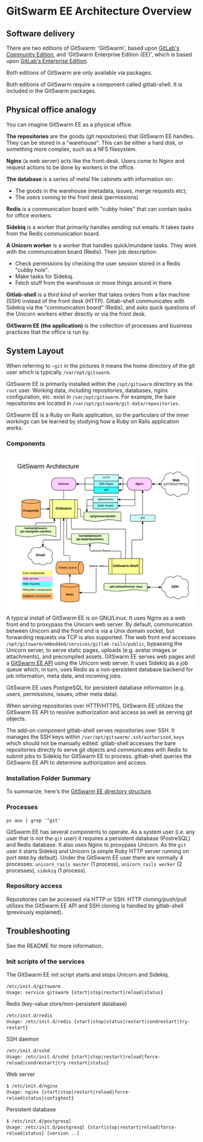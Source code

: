 # GitSwarm EE Architecture Overview

## Software delivery

There are two editions of GitSwarm: 'GitSwarm', based upon
[GitLab's Community Edition](https://gitlab.com/gitlab-org/gitlab-ce/tree/master),
and 'GitSwarm Enterprise Edition (EE)', which is based upon
[GitLab's Enterprise Edition](https://gitlab.com/gitlab-org/gitlab-ee/tree/master).

Both editions of GitSwarm are only available via packages.

Both editions of GitSwarm require a component called gitlab-shell.
It is included in the GitSwarm packages.

## Physical office analogy

You can imagine GitSwarm EE as a physical office.

**The repositories** are the goods (git repositories) that GitSwarm EE
handles. They can be stored in a "warehouse". This can be either a hard
disk, or something more complex, such as a NFS filesystem.

**Nginx** (a web server) acts like the front-desk. Users come to Nginx and
request actions to be done by workers in the office.

**The database** is a series of metal file cabinets with information on:
 - The goods in the warehouse (metadata, issues, merge requests etc);
 - The users coming to the front desk (permissions)

**Redis** is a communication board with "cubby holes" that can contain
tasks for office workers.

**Sidekiq** is a worker that primarily handles sending out emails. It takes
tasks from the Redis communication board.

**A Unicorn worker** is a worker that handles quick/mundane tasks. They
work with the communication board (Redis). Their job description:
 - Check permissions by checking the user session stored in a Redis "cubby
   hole".
 - Make tasks for Sidekiq.
 - Fetch stuff from the warehouse or move things around in there.

**Gitlab-shell** is a third kind of worker that takes orders from a fax
machine (SSH) instead of the front desk (HTTP). Gitlab-shell communicates
with Sidekiq via the "communication board" (Redis), and asks quick
questions of the Unicorn workers either directly or via the front desk.

**GitSwarm EE (the application)** is the collection of processes and
business practices that the office is run by.

## System Layout

When referring to `~git` in the pictures it means the home directory of the
git user which is typically `/var/opt/gitswarm`.

GitSwarm EE is primarily installed within the `/opt/gitswarm` directory as
the `root` user. Working data, including repositories, databases, nginx
configuration, etc. exist in `/var/opt/gitswarm`. For example, the bare
repositories are located in `/var/opt/gitswarm/git-data/repositories`.

GitSwarm EE is a Ruby on Rails application, so the particulars of the inner
workings can be learned by studying how a Ruby on Rails application works.

### Components

![GitSwarm EE Diagram Overview](gitswarm_diagram_overview.png)

A typical install of GitSwarm EE is on GNU/Linux. It uses Nginx as a web
front end to proxypass the Unicorn web server. By default, communication
between Unicorn and the front end is via a Unix domain socket, but
forwarding requests via TCP is also supported. The web front end accesses
`/opt/gitswarm/embedded/services/gitlab-rails/public`, bypassing the
Unicorn server, to serve static pages, uploads (e.g. avatar images or
attachments), and precompiled assets. GitSwarm EE serves web pages and a
[GitSwarm EE API](../api/README.md) using the Unicorn web server. It uses
Sidekiq as a job queue which, in turn, uses Redis as a non-persistent
database backend for job information, meta data, and incoming jobs.

GitSwarm EE uses PostgreSQL for persistent database information (e.g. users,
permissions, issues, other meta data).

When serving repositories over HTTP/HTTPS, GitSwarm EE utilizes the
GitSwarm EE API to resolve authorization and access as well as serving git
objects.

The add-on component gitlab-shell serves repositories over SSH. It manages
the SSH keys within `/var/opt/gitswarm/.ssh/authorized_keys` which should
not be manually edited. gitlab-shell accesses the bare repositories
directly to serve git objects and communicates with Redis to submit jobs to
Sidekiq for GitSwarm EE to process. gitlab-shell queries the GitSwarm EE
API to determine authorization and access.

### Installation Folder Summary

To summarize, here's the [GitSwarm EE directory structure](../install/structure.md).

### Processes

    ps aux | grep '^git'

GitSwarm EE has several components to operate. As a system user (i.e. any
user that is not the `git` user) it requires a persistent database
(PostreSQL) and Redis database. It also uses Nginx to proxypass Unicorn. As
the `git` user it starts Sidekiq and Unicorn (a simple Ruby HTTP server
running on port `8080` by default). Under the GitSwarm EE user there are
normally 4 processes: `unicorn_rails master` (1 process), `unicorn_rails
worker` (2 processes), `sidekiq` (1 process).

### Repository access

Repositories can be accessed via HTTP or SSH. HTTP cloning/push/pull
utilizes the GitSwarm EE API and SSH cloning is handled by gitlab-shell
(previously explained).

## Troubleshooting

See the README for more information.

### Init scripts of the services

The GitSwarm EE init script starts and stops Unicorn and Sidekiq.

```
/etc/init.d/gitswarm
Usage: service gitswarm {start|stop|restart|reload|status}
```

Redis (key-value store/non-persistent database)

```
/etc/init.d/redis
Usage: /etc/init.d/redis {start|stop|status|restart|condrestart|try-restart}
```

SSH daemon

```
/etc/init.d/sshd
Usage: /etc/init.d/sshd {start|stop|restart|reload|force-reload|condrestart|try-restart|status}
```

Web server

```
$ /etc/init.d/nginx
Usage: nginx {start|stop|restart|reload|force-reload|status|configtest}
```

Persistent database

```
$ /etc/init.d/postgresql
Usage: /etc/init.d/postgresql {start|stop|restart|reload|force-reload|status} [version ..]
```
